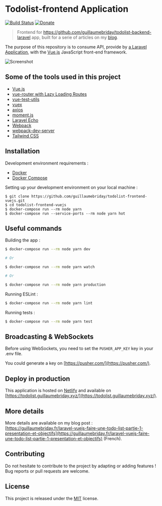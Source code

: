 # Todolist-frontend Application

[![Build Status](https://travis-ci.org/guillaumebriday/todolist-frontend-vuejs.svg?branch=master)](https://travis-ci.org/guillaumebriday/todolist-frontend-vuejs)
[![Donate](https://img.shields.io/badge/Donate-PayPal-green.svg)](https://www.paypal.me/guillaumebriday)

> Frontend for https://github.com/guillaumebriday/todolist-backend-laravel app, built for a serie of articles on my [blog](https://guillaumebriday.fr/).

The purpose of this repository is to consume API, provide by [a Laravel Application](https://github.com/guillaumebriday/todolist-backend-laravel), with the [Vue.js](https://vuejs.org) JavaScript front-end framework.

![Screenshot](https://raw.githubusercontent.com/guillaumebriday/todolist-frontend-vuejs/master/screenshot.png)

## Some of the tools used in this project

- [Vue.js](https://vuejs.org)
- [vue-router with Lazy Loading Routes](https://router.vuejs.org/en/)
- [vue-test-utils](https://github.com/vuejs/vue-test-utils)
- [vuex](https://github.com/vuejs/vuex)
- [axios](https://github.com/axios/axios)
- [moment.js](https://github.com/moment/moment/)
- [Laravel Echo](https://github.com/laravel/echo)
- [Webpack](https://webpack.js.org/)
- [webpack-dev-server](https://github.com/webpack/webpack-dev-server)
- [Tailwind CSS](https://github.com/tailwindcss/tailwindcss)

## Installation

Development environment requirements :
- [Docker](https://www.docker.com)
- [Docker Compose](https://docs.docker.com/compose/install/)

Setting up your development environment on your local machine :
```
$ git clone https://github.com/guillaumebriday/todolist-frontend-vuejs.git
$ cd todolist-frontend-vuejs
$ docker-compose run --rm node yarn
$ docker-compose run --service-ports --rm node yarn hot
```

## Useful commands
Building the app :
```bash
$ docker-compose run --rm node yarn dev

# Or

$ docker-compose run --rm node yarn watch

# Or

$ docker-compose run --rm node yarn production
```

Running ESLint :
```bash
$ docker-compose run --rm node yarn lint
```

Running tests :
```bash
$ docker-compose run --rm node yarn test
```

## Broadcasting & WebSockets

Before using WebSockets, you need to set the ```PUSHER_APP_KEY``` key in your .env file.

You could generate a key on [https://pusher.com/](https://pusher.com/).

## Deploy in production

This application is hosted on [Netlify](https://www.netlify.com/) and available on [https://todolist.guillaumebriday.xyz/](https://todolist.guillaumebriday.xyz/).

## More details

More details are available on my blog post : [https://guillaumebriday.fr/laravel-vuejs-faire-une-todo-list-partie-1-presentation-et-objectifs](https://guillaumebriday.fr/laravel-vuejs-faire-une-todo-list-partie-1-presentation-et-objectifs) (French).

## Contributing

Do not hesitate to contribute to the project by adapting or adding features ! Bug reports or pull requests are welcome.

## License

This project is released under the [MIT](http://opensource.org/licenses/MIT) license.

